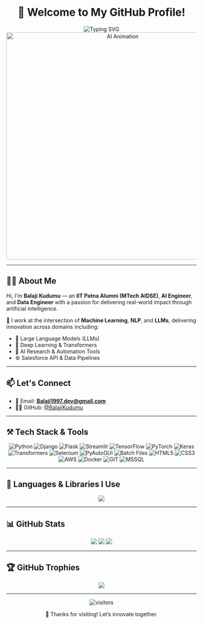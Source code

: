 <div align="center">

<h1>👋 Welcome to My GitHub Profile!</h1>

<!-- Updated Typing SVG animation with color -->
<img src="https://readme-typing-svg.herokuapp.com?font=Fira+Code&size=24&pause=1000&color=007ACC&center=true&vCenter=true&width=900&lines=AI+Engineer+%7C+MTech+IIT+Patna+%7C+LLM+Developer;Automation+Expert+%7C+Selenium+%7C+Cloud+Deployments;Python+%7C+Django+%7C+Transformers+%7C+Flask" alt="Typing SVG" />

<!-- Professional AI-themed animation -->
<img src="https://media.giphy.com/media/qgQUggAC3Pfv687qPC/giphy.gif" width="600" alt="AI Animation" />

</div>

---

## 👨‍💻 About Me

Hi, I'm **Balaji Kudumu** — an **IIT Patna Alumni (MTech AIDSE)**, **AI Engineer**, and **Data Engineer** with a passion for delivering real-world impact through artificial intelligence.

🔭 I work at the intersection of **Machine Learning**, **NLP**, and **LLMs**, delivering innovation across domains including:
- 💬 Large Language Models (LLMs)
- 🧠 Deep Learning & Transformers
- 🧪 AI Research & Automation Tools
- ⚙️ Salesforce API & Data Pipelines

---

## 📫 Let's Connect

- 📧 Email: **Balaji1997.dev@gmail.com**
- 🧑‍💼 GitHub: [@BalajiKudumu](https://github.com/BalajiKudumu)

---

## ⚒️ Tech Stack & Tools

<div align="center">

![Python](https://img.shields.io/badge/Python-3776AB?style=for-the-badge&logo=python&logoColor=white)
![Django](https://img.shields.io/badge/Django-092E20?style=for-the-badge&logo=django&logoColor=white)
![Flask](https://img.shields.io/badge/Flask-000?style=for-the-badge&logo=flask&logoColor=white)
![Streamlit](https://img.shields.io/badge/Streamlit-FF4B4B?style=for-the-badge&logo=streamlit&logoColor=white)
![TensorFlow](https://img.shields.io/badge/TensorFlow-FF6F00?style=for-the-badge&logo=tensorflow&logoColor=white)
![PyTorch](https://img.shields.io/badge/PyTorch-EE4C2C?style=for-the-badge&logo=pytorch&logoColor=white)
![Keras](https://img.shields.io/badge/Keras-D00000?style=for-the-badge&logo=keras&logoColor=white)
![Transformers](https://img.shields.io/badge/Huggingface%20Transformers-FCC624?style=for-the-badge&logo=HuggingFace&logoColor=black)
![Selenium](https://img.shields.io/badge/Selenium-43B02A?style=for-the-badge&logo=selenium&logoColor=white)
![PyAutoGUI](https://img.shields.io/badge/PyAutoGUI-4B8BBE?style=for-the-badge)
![Batch Files](https://img.shields.io/badge/Windows%20Batch-0078D6?style=for-the-badge&logo=windows&logoColor=white)
![HTML5](https://img.shields.io/badge/HTML5-E34F26?style=for-the-badge&logo=html5&logoColor=white)
![CSS3](https://img.shields.io/badge/CSS3-1572B6?style=for-the-badge&logo=css3&logoColor=white)
![AWS](https://img.shields.io/badge/AWS-232F3E?style=for-the-badge&logo=amazon-aws&logoColor=white)
![Docker](https://img.shields.io/badge/Docker-2496ED?style=for-the-badge&logo=docker&logoColor=white)
![GIT](https://img.shields.io/badge/Git-F05032?style=for-the-badge&logo=git&logoColor=white)
![MSSQL](https://img.shields.io/badge/MSSQL-CC2927?style=for-the-badge&logo=microsoft-sql-server&logoColor=white)

</div>

---

## 🧠 Languages & Libraries I Use

<div align="center">
  <img src="https://skillicons.dev/icons?i=python,django,flask,html,css,js,github,tensorflow,azure,aws,pytorch,selenium,git,docker,aws,vscode,bash,sqlite,postman,windows,git,anaconda" />
</div>

---

## 📊 GitHub Stats

<p align="center">
  <img src="https://github-readme-stats.vercel.app/api?username=BalajiKudumu&show_icons=true&bg_color=ffffff&text_color=000000&icon_color=4CAF50&title_color=000000" />
  <img src="https://github-readme-streak-stats.herokuapp.com?user=BalajiKudumu&theme=default" />
  <img src="https://github-readme-stats.vercel.app/api/top-langs/?username=BalajiKudumu&layout=compact&bg_color=ffffff&text_color=000000&title_color=000000" />
</p>

---

## 🏆 GitHub Trophies

<p align="center">
  <img src="https://github-profile-trophy.vercel.app/?username=BalajiKudumu&theme=flat&margin-w=15&row=2&column=3" />
</p>

---

<p align="center">
  <img src="https://visitor-badge.laobi.icu/badge?page_id=BalajiKudumu.BalajiKudumu" alt="visitors"/>
</p>

<p align="center">
  🚀 Thanks for visiting! Let’s innovate together.
</p>
